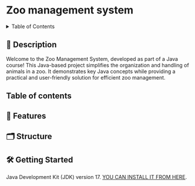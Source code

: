 # Zoo management system 

<!-- TABLE OF CONTENTS -->
<details>
  <summary>Table of Contents</summary>
  <ol>
    <li>
      <a href="#about-the-project">Description/a>
      <ul>
        <li><a href="#built-with">Built With</a></li>
      </ul>
    </li>
    <li><a href="#usage">Features</a></li>
    <li><a href="#roadmap">Structure</a></li>
        <li>
      <a href="#getting-started">Getting Started</a>
      <ul>
        <li><a href="#installation">Installation</a></li>
      </ul>
    </li>
  </ol>
</details>

## 📝 Description  

Welcome to the Zoo Management System, developed as part of a Java course! This Java-based project simplifies the organization and handling of animals in a zoo. It demonstrates key Java concepts while providing a practical and user-friendly solution for efficient zoo management.




## Table of contents
## 🌟 Features 
## 🗂 Structure 


## 🛠️ Getting Started  
Java Development Kit (JDK) version 17.
[YOU CAN INSTALL IT FROM HERE](https://www.oracle.com/java/technologies/downloads/#java17).

